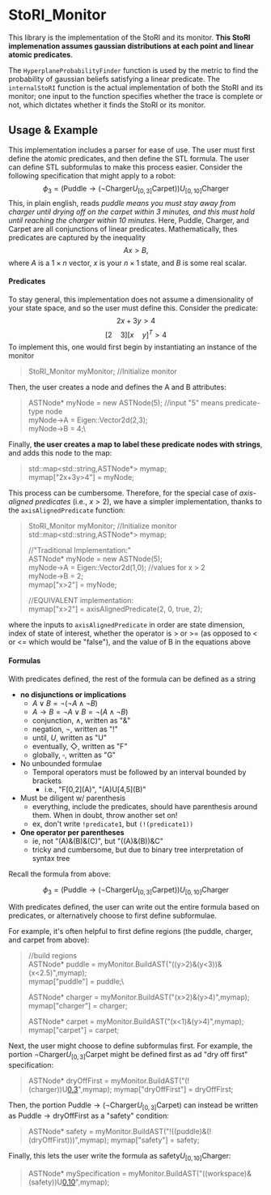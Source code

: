 # StoRI_Monitor

This library is the implementation of the StoRI and its monitor. **This StoRI implemenation assumes gaussian distributions at each point and linear atomic predicates**.

The `HyperplaneProbabilityFinder` function is used by the metric to find the probability of gaussian beliefs satisfying a linear predicate. The `internalStoRI` function is the actual implementation of both the StoRI and its monitor; one input to the function specifies whether the trace is complete or not, which dictates whether it finds the StoRI or its monitor. 

## Usage & Example
This implementation includes a parser for ease of use. The user must first define the atomic predicates, and then define the STL formula. The user can define STL subformulas to make this process easier. Consider the following specification that might apply to a robot:
$$\phi_3 = (\text{Puddle}\rightarrow(\lnot\text{Charger} U_{[0,3]}\text{Carpet}))U_{[0,10]}\text{Charger}$$
This, in plain english, reads *puddle means you must stay away from charger until drying off on the carpet within 3 minutes, and this must hold until reaching the charger within 10 minutes*. Here, Puddle, Charger, and Carpet are all conjunctions of linear predicates. Mathematically, thes predicates are captured by the inequality 
$$Ax > B,$$
where $A$ is a $1 \times n$ vector, $x$ is your $n \times 1$ state, and $B$ is some real scalar. 

#### Predicates
To stay general, this implementation does not assume a dimensionality of your state space, and so the user must define this. Consider the predicate: 
$$2x + 3y > 4$$
$$[2 \quad 3][x \quad y]^T > 4$$
To implement this, one would first begin by instantiating an instance of the monitor
>  StoRI_Monitor myMonitor; //Initialize monitor 

Then, the user creates a node and defines the A and B attributes:
> ASTNode* myNode = new ASTNode(5); //input "5" means predicate-type node \
myNode->A = Eigen::Vector2d(2,3);\
myNode->B = 4;\

Finally, **the user creates a map to label these predicate nodes with strings**, and adds this node to the map:
> std::map\<std::string,ASTNode*\> mymap;\
mymap["2x+3y>4"] = myNode;

This process can be cumbersome. Therefore, for the special case of *axis-aligned predicates* (i.e., $x>2$), we have a simpler implementation, thanks to the `axisAlignedPredicate` function:
>  StoRI_Monitor myMonitor; //Initialize monitor \
> std::map\<std::string,ASTNode*\> mymap;
>
> //"Traditional Implementation:"\
ASTNode* myNode = new ASTNode(5); \
myNode->A = Eigen::Vector2d(1,0); //values for x > 2\
myNode->B = 2;\
mymap["x>2"] = myNode;
>
> //EQUIVALENT implementation:\
  mymap["x>2"] = axisAlignedPredicate(2, 0, true, 2); 

where the inputs to `axisAlignedPredicate` in order are state dimension, index of state of interest, whether the operator is > or >= (as opposed to < or <= which would be "false"), and the value of B in the equations above

#### Formulas
With predicates defined, the rest of the formula can be defined as a string
- **no disjunctions or implications**
  - $A \lor B = \lnot(\lnot A \land \lnot B)$
  - $A \rightarrow B = \lnot A \lor B = \lnot(A \land \lnot B)$
  - conjunction, $\land$, written as "&"
  - negation, $\lnot$, written as "!"
  - until, $U$, written as "U"
  - eventually, $\Diamond$, written as "F"
  - globally, $\square$, written as "G"
- No unbounded formulae
  - Temporal operators must be followed by an interval bounded by brackets
    - i.e., "F[0,2](A\)", "(A)U[4,5](B\)"
- Must be diligent w/ parenthesis
  - everything, include the predicates, should have parenthesis around them. When in doubt, throw another set on!
  - ex, don't write `!predicate1`, but `(!(predicate1))`
- **One operator per parentheses**
  - ie, not "(A)&(B)&(C\)", but "((A)&(B))&C"
  - tricky and cumbersome, but due to binary tree interpretation of syntax tree

Recall the formula from above:

$$\phi_3 = (\text{Puddle}\rightarrow(\lnot\text{Charger} U_{[0,3]}\text{Carpet}))U_{[0,10]}\text{Charger}$$

With predicates defined, the user can write out the entire formula based on predicates, or alternatively choose to first define subformulae.

For example, it's often helpful to first define regions (the puddle, charger, and carpet from above):
> //build regions\
> ASTNode* puddle = myMonitor.BuildAST("((y>2)&(y<3))&(x<2.5)",mymap);\
> mymap["puddle"] = puddle;\
>
> ASTNode* charger = myMonitor.BuildAST("(x>2)&(y>4)",mymap);
> mymap["charger"] = charger;
>
> ASTNode* carpet = myMonitor.BuildAST("(x<1)&(y>4)",mymap);
> mymap["carpet"] = carpet;

Next, the user might choose to define subformulas first. For example, the portion $\lnot \text{Charger}U_{[0,3]}\text{Carpet}$ might be defined first as ad "dry off first" specification:
> ASTNode* dryOffFirst = myMonitor.BuildAST("(!(charger))U[0,3](carpet)",mymap);
> mymap["dryOffFirst"] = dryOffFirst;

Then, the portion $\text{Puddle}\rightarrow(\lnot \text{Charger}U_{[0,3]}\text{Carpet})$ can instead be written as $\text{Puddle}\rightarrow \text{dryOffFirst}$ as a "safety" condition:

> ASTNode* safety = myMonitor.BuildAST("!((puddle)&(!(dryOffFirst)))",mymap);
> mymap["safety"] = safety;

Finally, this lets the user write the formula as $\text{safety}U_{[0,10]}\text{Charger}$:
> ASTNode* mySpecification = myMonitor.BuildAST("((workspace)&(safety))U[0,10](charger)",mymap);
